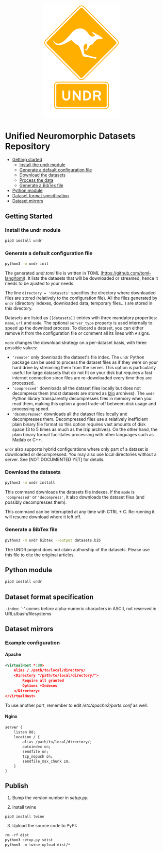 <p align="center">
    <img src="https://raw.githubusercontent.com/neuromorphicsystems/undr/main/undr.png" width="256">
</p>

# Unified Neuromorphic Datasets Repository

- [Getting started](#getting-started)
  - [Install the undr module](#install-the-undr-module)
  - [Generate a default configuration file](#generate-a-default-configuration-file)
  - [Download the datasets](#download-the-datasets)
  - [Process the data](#process-the-data)
  - [Generate a BibTex file](#generate-a-bibtex-file)
- [Python module](#python-module)
- [Dataset format specification](#dataset-format-specification)
- [Dataset mirrors](#dataset-mirrors)

## Getting Started

### Install the undr module

```sh
pip3 install undr
```

### Generate a default configuration file

```sh
python3 -m undr init
```

The generated *undr.toml* file is written in TOML (https://github.com/toml-lang/toml). It lists the datasets that will be downloaded or streamed, hence it needs to be ajusted to your needs.

The line `directory = 'datasets'` specifies the directory where downloaded files are stored (relatively to the configuration file). All the files generated by `undr` (directory indexes, downloaded data, temporary files...) are stored in this directory.

Datasets are listed as `[[datasets]]` entries with three mandatory properties: `name`, `url` and `mode`. The optional `server_type` property is used internally to speed up the download process. To discard a dataset, you can either remove it from the configuration file or comment all its lines with `#` signs.

`mode` changes the download strategy on a per-dataset basis, with three possible values:
- `'remote'` only downloads the dataset's file index. The `undr` Python package can be used to process the dataset files as if they were on your hard drive by streaming them from the server. This option is particularly useful for large datasets that do not fit on your disk but requires a fast internet connection since files are re-downloaded every time they are processed.
- `'compressed'` downloads all the dataset files locally but does not decompress them (most datasets are stored as [lzip](https://www.nongnu.org/lzip/) archives). The `undr` Python library transparently decompresses files in memory when you read them, making this option a good trade-off between disk usage and processing speed.
- `'decompressed'` downloads all the dataset files locally and decompresses them. Decompressed files use a relatively inefficient plain binary file format so this option requires vast amounts of disk space (3 to 5 times as much as the lzip archives). On the other hand, the plain binary format facilitates processing with other languages such as Matlab or C++.

`undr` also supports hybrid configurations where only part of a dataset is downloaded or decompressed. You may also use local directories without a server. See [NOT DOCUMENTED YET] for details.

### Download the datasets

```sh
python3 -m undr install
```

This command downloads the datasets file indexes. If the `mode` is `'compressed'` or `'decompress'`, it also downloads the dataset files (and possibly decompresses them).

This command can be interrupted at any time with CTRL + C. Re-running it will resume download where it left off.

### Generate a BibTex file

```sh
python3 -m undr bibtex --output datasets.bib
```

The UNDR project does not claim authorship of the datasets. Please use this file to cite the origiinal articles.

## Python module

```sh
pip3 install undr
```

## Dataset format specification

`-index`: '-' comes before alpha-numeric characters in ASCII, not reserved in URLs/bash/filesystems

## Dataset mirrors

### Example configuration

#### Apache

```xml
<VirtualHost *:80>
    Alias / /path/to/local/directory/
    <Directory "/path/to/local/directory/">
        Require all granted
        Options +Indexes
    </Directory>
</VirtualHost>
```

To use another port, remember to edit */etc/apache2/ports.conf* as well.

#### Nginx

```nginx
server {
    listen 80;
    location / {
        alias /path/to/local/directory/;
        autoindex on;
        sendfile on;
        tcp_nopush on;
        sendfile_max_chunk 1m;
    }
}
```

## Publish

1. Bump the version number in *setup.py*.

2. Install twine
```
pip3 install twine
```

3. Upload the source code to PyPI:
```
rm -rf dist
python3 setup.py sdist
python3 -m twine upload dist/*
```
